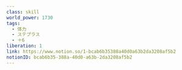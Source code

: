 ```yaml
---
class: skill
world_power: 1730
tags:
  - 体力
  - ステプラス
  - ＋6
liberation: 1
link: https://www.notion.so/1-bcab6b35388a40d0a63b2da3208af5b2
notionID: bcab6b35-388a-40d0-a63b-2da3208af5b2
---
```

